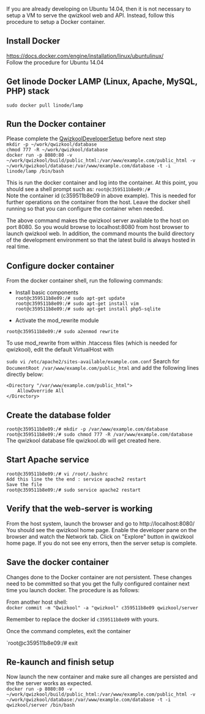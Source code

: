 If you are already developing on Ubuntu 14.04, then it is not necessary to setup a VM to serve the qwizkool web and API. Instead, follow this
procedure to setup a Docker container.  

## Install Docker  
https://docs.docker.com/engine/installation/linux/ubuntulinux/  
Follow the procedure for Ubuntu 14.04  

## Get linode Docker LAMP (Linux, Apache, MySQL, PHP) stack  
`sudo docker pull linode/lamp`

## Run the Docker container  
Please complete the [QwizkoolDeveloperSetup](QwizkoolDeveloperSetup.md) before next step  
`mkdir -p ~/work/qwizkool/database`  
`chmod 777 -R ~/work/qwizkool/database`  
`docker run -p 8080:80 -v ~/work/qwizkool/build/public_html:/var/www/example.com/public_html -v ~/work/qwizkool/database:/var/www/example.com/database -t -i linode/lamp /bin/bash`  

This is run the docker container and log into the container. At this point, you should see a shell prompt such as:
`root@c359511b8e09:/#`  
Note the container id (c359511b8e09 in above example). This is needed for further
operations on the container from the host. Leave the docker shell running so that
you can configure the container when needed.  

The above command makes the qwizkool server available to the host on port 8080. So you would browse to localhost:8080 from host
browser to launch qwizkool web. In addition, the command mounts the build directory of the development environment so that the latest
build is always hosted in real time.  

## Configure docker container

From the docker container shell, run the following commands:  

* Install basic components  
`root@c359511b8e09:/# sudo apt-get update`  
`root@c359511b8e09:/# sudo apt-get install vim`  
`root@c359511b8e09:/# sudo apt-get install php5-sqlite`  

* Activate the mod_rewrite module  

`root@c359511b8e09:/# sudo a2enmod rewrite`  

To use mod_rewrite from within .htaccess files (which is needed for qwizkool), edit the default VirtualHost with  

`sudo vi /etc/apache2/sites-available/example.com.conf`
Search for `DocumentRoot /var/www/example.com/public_html` and add the following lines directly below:  

```
<Directory "/var/www/example.com/public_html">
    AllowOverride All
</Directory>
```
## Create the database folder  
`root@c359511b8e09:/# mkdir -p /var/www/example.com/database`  
`root@c359511b8e09:/# sudo chmod 777 -R /var/www/example.com/database`  
The qwizkool database file qwizkool.db will get created here.  

## Start Apache service  
```
root@c359511b8e09:/# vi /root/.bashrc
Add this line the the end : service apache2 restart
Save the file
root@c359511b8e09:/# sudo service apache2 restart
```
## Verify that the web-server is working  
From the host system, launch the browser and go to http://localhost:8080/  
You should see the qwizkool home page. Enable the developer pane on the browser and watch the Network tab. 
Click on "Explore" button in qwizkool home page. If you do not see eny errors, then the server setup is complete.  

## Save the docker container 

Changes done to the Docker container are not persistent. These changes need to be committed so that you get the fully configured
container next time you launch docker. The procedure is as follows:  

From another host shell:  
`docker commit -m "Qwizkool" -a "qwizkool" c359511b8e09 qwizkool/server`  

Remember to replace the docker id `c359511b8e09` with yours.  

Once the command completes, exit the container  

`root@c359511b8e09:/# exit  

## Re-kaunch and finish setup

Now launch the new container and make sure all changes are persisted and the the server works as expected.  
`docker run -p 8080:80 -v ~/work/qwizkool/build/public_html:/var/www/example.com/public_html -v ~/work/qwizkool/database:/var/www/example.com/database -t -i qwizkool/server /bin/bash`  



